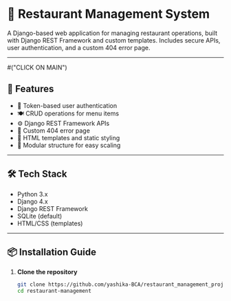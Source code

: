 # 🌟 Restaurant Management System

A Django-based web application for managing restaurant operations, built with Django REST Framework and custom templates. Includes secure APIs, user authentication, and a custom 404 error page.

---
#("CLICK ON MAIN")

## 🚀 Features

- 🔐 Token-based user authentication
- 🍽️ CRUD operations for menu items
- ⚙️ Django REST Framework APIs
- 📄 Custom 404 error page
- 🎨 HTML templates and static styling
- 🧩 Modular structure for easy scaling

---

## 🛠️ Tech Stack

- Python 3.x
- Django 4.x
- Django REST Framework
- SQLite (default)
- HTML/CSS (templates)

---

## 📦 Installation Guide

1. **Clone the repository**
   ```bash
   git clone https://github.com/yashika-BCA/restaurant_management_project/new/main?filename=README.md
   cd restaurant-management
